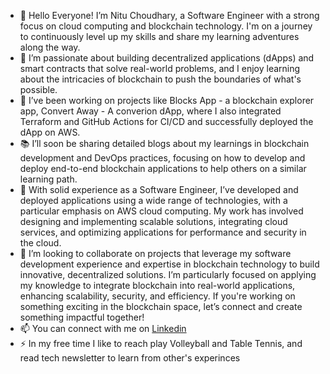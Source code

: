 - 👋 Hello Everyone! I’m Nitu Choudhary, a Software Engineer with a strong focus on cloud computing and blockchain technology. I'm on a journey to continuously level up my skills and share my learning adventures along the way.
- 👀 I’m passionate about building decentralized applications (dApps) and smart contracts that solve real-world problems, and I enjoy learning about the intricacies of blockchain to push the boundaries of what's possible.
- 🌱 I’ve been working on projects like Blocks App - a blockchain explorer app, Convert Away - A converion dApp, where I also integrated Terraform and GitHub Actions for CI/CD and successfully deployed the dApp on AWS.
- 📚 I’ll soon be sharing detailed blogs about my learnings in blockchain development and DevOps practices, focusing on how to develop and deploy end-to-end blockchain applications to help others on a similar learning path.
- 💼 With solid experience as a Software Engineer, I’ve developed and deployed applications using a wide range of technologies, with a particular emphasis on AWS cloud computing. My work has involved designing and implementing scalable solutions, integrating cloud services, and optimizing applications for performance and security in the cloud.
- 💞️ I’m looking to collaborate on projects that leverage my software development experience and expertise in blockchain technology to build innovative, decentralized solutions. I’m particularly focused on applying my knowledge to integrate blockchain into real-world applications, enhancing scalability, security, and efficiency. If you're working on something exciting in the blockchain space, let’s connect and create something impactful together!
- 📫 You can connect with me on [Linkedin](https://www.linkedin.com/in/nitu-choudhary/)
- ⚡ In my free time I like to reach play Volleyball and Table Tennis, and read tech newsletter to learn from other's experinces
<!---
nitu-choudhary/nitu-choudhary is a ✨ special ✨ repository because its `README.md` (this file) appears on your GitHub profile.
You can click the Preview link to take a look at your changes.
--->
